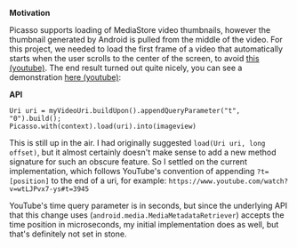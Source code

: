 **Motivation**

Picasso supports loading of MediaStore video thumbnails, however the thumbnail generated by Android is pulled from the middle of the video.  For this project, we needed to load the first frame of a video that automatically starts when the user scrolls to the center of the screen, to avoid [this (youtube)](https://www.youtube.com/watch?v=OjrLCzgi0s8).  The end result turned out quite nicely, you can see a demonstration [here (youtube)](https://www.youtube.com/watch?v=O1paNAL7XnM):

**API**

    Uri uri = myVideoUri.buildUpon().appendQueryParameter("t", "0").build();
    Picasso.with(context).load(uri).into(imageview)

This is still up in the air.  I had originally suggested `load(Uri uri, long offset)`, but it almost certainly doesn't make sense to add a new method signature for such an obscure feature.  So I settled on the current implementation, which follows YouTube's convention of appending `?t=[position]` to the end of a uri, for example: `https://www.youtube.com/watch?v=wtLJPvx7-ys#t=3945`

YouTube's time query parameter is in seconds, but since the underlying API that this change uses (`android.media.MediaMetadataRetriever`) accepts the time position in microseconds, my initial implementation does as well, but that's definitely not set in stone.